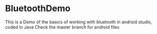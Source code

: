 # BluetoothDemo

This is a Demo of the basics of working with bluetooth in android studio, coded in Java 
Check the master branch for android files 
